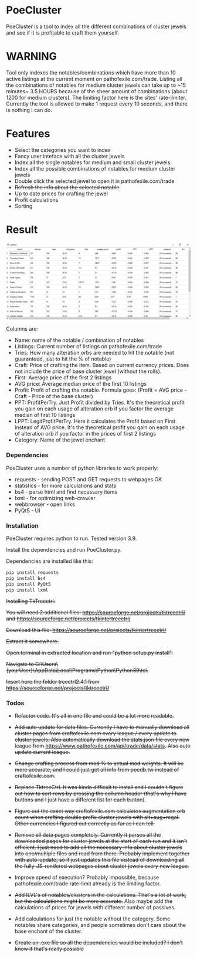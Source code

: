 # PoeCluster

PoeCluster is a tool to index all the different combinations of cluster jewels and see if it is profitable to craft them yourself.

# WARNING

Tool only indexes the notables/combinations which have more than 10 active listings at the current moment on pathofexile.com/trade.
Listing all the combinations of notables for medium cluster jewels can take up to ~15 minutes~ 3.5 HOURS because of the sheer amount of combinations (about 1200 for medium clusters). The limiting factor here is the sites' rate-limiter.
Currently the tool is allowed to make 1 request every 10 seconds, and there is nothing I can do.

# Features

* Select the categories you want to index
* Fancy user inteface with all the cluster jewels
* Index all the single notables for medium and small cluster jewels
* Index all the possible combinations of notables for medium cluster jewels
* Double click the selected jewel to open it in pathofexile.com/trade
* ~~Refresh the info about the selected notable~~
* Up to date prices for crafting the jewel
* Profit calculations
* Sorting

# Result

![example](example.png "Results")

Columns are:

* Name: name of the notable / combination of notables
* Listings: Current number of listings on pathofexile.com/trade
* Tries: How many alteration orbs are needed to hit the notable (not guaranteed, just to hit the % of notable)
* Craft: Price of crafting the item. Based on current currency prices. Does not include the price of base cluster jewel (without the rolls).
* First: Average price of the first 2 listings
* AVG price: Average median price of the first 10 listings
* Profit: Profit of crafting the notable. Formula goes: (Profit = AVG price - Craft - Price of the base cluster)
* PPT: ProfitPerTry. Just Profit divided by Tries. It's the theoretical profit you gain on each usage of alteration orb if you factor the average median of first 10 listings
* LPPT: LegitProfitPerTry. Here it calculates the Profit based on First instead of AVG price. It's the theoretical profit you gain on each usage of alteration orb if you factor in the prices of first 2 listings
* Category: Name of the jewel enchant

### Dependencies

PoeCluster uses a number of python libraries to work properly:

* requests - sending POST and GET requests to webpages OK
* statistics - for more calculations and stats
* bs4 - parse html and find necessary items
* lxml - for optimizing web-crawler
* webbrowser - open links
* PyQt5 - UI

### Installation

PoeCluster requires python to run. Tested  version 3.9.

Install the dependencies and run PoeCluster.py.

Dependencies are installed like this:

```
pip install requests
pip install bs4
pip install PyQt5
pip install lxml
```

~~Installing TkTreectrl:~~

~~You will need 2 additional files: <https://sourceforge.net/projects/tktreectrl/> and <https://sourceforge.net/projects/tkintertreectrl/>~~

~~Download this file: <https://sourceforge.net/projects/tkintertreectrl/>~~

~~Extract it somewhere.~~

~~Open terminal in extracted location and run "python setup.py install".~~

~~Navigate to C:\Users\\{yourUser}\AppData\Local\Programs\Python\Python39\tcl.~~

~~Insert here the folder treectrl2.4.1 from <https://sourceforge.net/projects/tktreectrl/>~~

### Todos

* ~~Refactor code. It's all in one file and could be a lot more readable.~~

* ~~Add auto update for data files. Currently I have to manually download all cluster pages from craftofexile.com every league / every update to cluster jewels. Also automatically download the stats.json file every new league from <https://www.pathofexile.com/api/trade/data/stats>. Also auto update current league.~~
* ~~Change crafting process from mod % to actual mod weights. It will be more accurate, and I could just get all info from poedb.tw instead of craftofexile.com.~~
* ~~Replace TktreeCtrl. It was kinda difficult to install and I couldn't figure out how to sort rows by pressing the collumn header (that's why I have buttons and I just have a different list for each button)~~.
* ~~Figure out the exact way craftofexile.com calculates augmentation orb count when crafting double prefix cluster jewels with alt+aug+regal. Other currencies I figured out correctly as far as I can tell.~~
* ~~Remove all data pages completely. Currently it parses all the downloaded pages for cluster jewels at the start of each run and it isn't efficient. I just need to add all the necessary info about cluster jewels into one/multiple files and read from there. Probably implement together with auto-update, so it just updates this file instead of downloading all the fully-JS-rendered webpages about cluster jewels every new league.~~
* Improve speed of execution? Probably impossible, because pathofexile.com/trade rate-limit already is the limiting factor.
* ~~Add ILVL's of notables/clusters in the calculations. That's a lot of work, but the calculations might be more accurate.~~ Also maybe add the calculations of prices for jewels with different number of passives.
* Add calculations for just the notable without the category. Some notables share categories, and people sometimes don't care about the base enchant of the cluster.
* ~~Create an .exe file so all the dependencies would be included? I don't know if that's really possible~~
